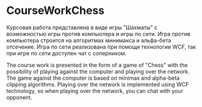 # CourseWorkChess
Курсовая работа представлена в виде игры "Шахматы" с возможностью игры против компьютера и игры по сети. Игра против компьютера строится на алгоритмах минимакса и альфа-бета отсечение. Игра по сети реализована при помощи технологии WCF, так при игре по сети доступен чат с соперником.

The course work is presented in the form of a game of "Chess" with the possibility of playing against the computer and playing over the network. The game against the computer is based on minimax and alpha-beta clipping algorithms. Playing over the network is implemented using WCF technology, so when playing over the network, you can chat with your opponent.
